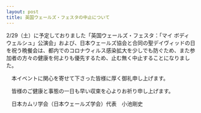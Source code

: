 ```yaml
---
layout: post
title: 英国ウェールズ・フェスタの中止について
---
```

2/29（土）に予定しておりました「英国ウェールズ・フェスタ：「マイ ボディ ウェルシュ」公演会」および、日本ウェールズ協会と合同の聖デイヴィッドの日を祝う晩餐会は、都内でのコロナウィルス感染拡大を少しでも防ぐため、また参加者の方々の健康を何よりも優先するため、止む無く中止することになりました。

　本イベントに関心を寄せて下さった皆様に厚く御礼申し上げます。

　皆様のご健康と事態の一日も早い収束を心よりお祈り申し上げます。

　日本カムリ学会（日本ウェールズ学会）代表　小池剛史
